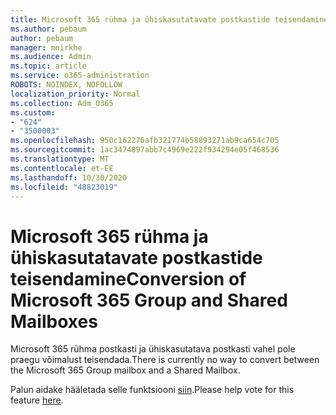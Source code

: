 ```yaml
---
title: Microsoft 365 rühma ja ühiskasutatavate postkastide teisendamine
ms.author: pebaum
author: pebaum
manager: mnirkhe
ms.audience: Admin
ms.topic: article
ms.service: o365-administration
ROBOTS: NOINDEX, NOFOLLOW
localization_priority: Normal
ms.collection: Adm_O365
ms.custom:
- "624"
- "3500003"
ms.openlocfilehash: 950c162276afb321774b58893271ab9ca654c705
ms.sourcegitcommit: 1ac3474897abb7c4969e222f934294e05f468536
ms.translationtype: MT
ms.contentlocale: et-EE
ms.lasthandoff: 10/30/2020
ms.locfileid: "48823019"
---
```

# <a name="conversion-of-microsoft-365-group-and-shared-mailboxes"></a><span data-ttu-id="de6f6-102">Microsoft 365 rühma ja ühiskasutatavate postkastide teisendamine</span><span class="sxs-lookup"><span data-stu-id="de6f6-102">Conversion of Microsoft 365 Group and Shared Mailboxes</span></span>

<span data-ttu-id="de6f6-103">Microsoft 365 rühma postkasti ja ühiskasutatava postkasti vahel pole praegu võimalust teisendada.</span><span class="sxs-lookup"><span data-stu-id="de6f6-103">There is currently no way to convert between the Microsoft 365 Group mailbox and a Shared Mailbox.</span></span>

<span data-ttu-id="de6f6-104">Palun aidake hääletada selle funktsiooni [siin](https://aka.ms/M365GroupToShared).</span><span class="sxs-lookup"><span data-stu-id="de6f6-104">Please help vote for this feature [here](https://aka.ms/M365GroupToShared).</span></span>
